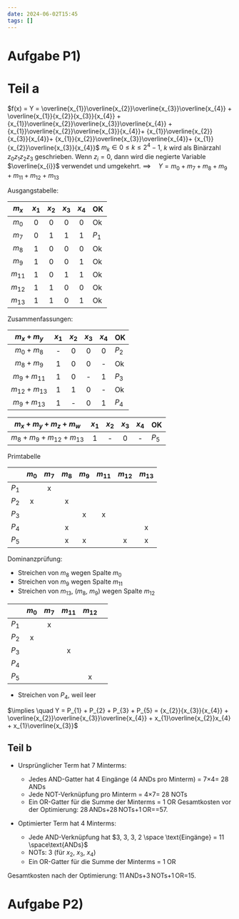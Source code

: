 ```yaml
---
date: 2024-06-02T15:45
tags: []
---
```

# Aufgabe P1)
# Teil a
$f(x) = Y = \overline{x_{1}}\overline{x_{2}}\overline{x_{3}}\overline{x_{4}} + \overline{x_{1}}{x_{2}}{x_{3}}{x_{4}} + {x_{1}}\overline{x_{2}}\overline{x_{3}}\overline{x_{4}} + {x_{1}}\overline{x_{2}}\overline{x_{3}}{x_{4}}+ {x_{1}}\overline{x_{2}}{x_{3}}{x_{4}}+ {x_{1}}{x_{2}}\overline{x_{3}}\overline{x_{4}}+ {x_{1}}{x_{2}}\overline{x_{3}}{x_{4}}$
$m_{k} \in 0 \leq k \leq 2^4 - 1$, $k$ wird als Binärzahl $z_{0}z_{1}z_{2}z_{3}$ geschrieben. Wenn $z_i=0$, dann wird die negierte Variable $\overline{x_{i}}$ verwendet und umgekehrt. 
$\implies \quad Y = m_{0} + m_{7} + m_{8} + m_{9} + m_{11} + m_{12} + m_{13}$

Ausgangstabelle:

| $m_{x}$  | $x_{1}$ | $x_{2}$ | $x_{3}$ | $x_{4}$ | OK    |
|:--------:|:-----:|:-------:|:-------:|:-----:| ----- |
|  $m_{0}$   |   0   |    0    |    0    |   0   | Ok    |
| $m_{7}$  |   0   |    1    |    1    |   1   | $P_{1}$ |
| $m_{8}$  |   1   |    0    |    0    |   0   | Ok    |
| $m_{9}$  |   1   |    0    |    0    |   1   | Ok    |
| $m_{11}$ |   1   |    0    |    1    |   1   | Ok    |
| $m_{12}$ |   1   |    1    |    0    |   0   | Ok    |
| $m_{13}$ |   1   |    1    |    0    |   1   | Ok    | 

Zusammenfassungen:

|  $m_{x} + m_{y}$  | $x_{1}$ | $x_{2}$ | $x_{3}$ | $x_{4}$ | OK      |
|:-----------------:|:-----:|:-------:|:-------:|:-------:| ------- |
|  $m_{0} + m_{8}$  |   -   |    0    |    0    |    0    | $P_{2}$ |
|  $m_{8} + m_{9}$  |   1   |    0    |    0    |    -    | Ok      |
| $m_{9} + m_{11}$  |   1   |    0    |    -    |    1    | $P_{3}$ |
| $m_{12} + m_{13}$ |   1   |    1    |    0    |    -    | Ok      |
|  $m_{9}+m_{13}$   |   1   |    -    |    0    |    1    | $P_{4}$ | 

|  $m_{x} + m_{y} + m_{z} + m_{w}$  | $x_{1}$ | $x_{2}$ | $x_{3}$ | $x_{4}$ | OK      |
|:---------------------------------:|:-----:|:-------:|:-------:|:-------:| ------- |
| $m_{8} + m_{9} + m_{12} + m_{13}$ |   1   |    -    |    0    |    -    | $P_{5}$ |

Primtabelle

|         | $m_{0}$ | $m_{7}$ | $m_{8}$ | $m_{9}$ | $m_{11}$ | $m_{12}$ | $m_{13}$ |
|:-------:|:-------:|:-------:|:-------:|:-------:|:--------:|:--------:|:--------:|
| $P_{1}$ |         |    x    |         |         |          |          |          |
| $P_{2}$ |    x    |         |    x    |         |          |          |          |
| $P_{3}$ |         |         |         |    x    |    x     |          |          |
| $P_{4}$ |         |         |    x    |         |          |          |    x     |
| $P_{5}$ |         |         |    x    |    x    |          |    x     |    x     | 

Dominanzprüfung:
- Streichen von $m_{8}$ wegen Spalte $m_{0}$
- Streichen von $m_{9}$ wegen Spalte $m_{11}$
- Streichen von $m_{13}$, ($m_{8}$, $m_{9}$) wegen Spalte $m_{12}$

|         | $m_{0}$ | $m_{7}$ | $m_{11}$ | $m_{12}$ |     |
| :-------: | :-------: | :-------: | :-------: | :-------: | :-------: |
| $P_{1}$ |         | x       |          |          |     |
| $P_{2}$ | x       |         |          |          |     |
| $P_{3}$ |         |         | x        |          |     |
| $P_{4}$ |         |         |          |          |     |
| $P_{5}$ |         |         |          |    x     |     |

- Streichen von $P_{4}$, weil leer

$\implies \quad Y = P_{1} + P_{2} + P_{3} + P_{5} = {x_{2}}{x_{3}}{x_{4}} + \overline{x_{2}}\overline{x_{3}}\overline{x_{4}} + x_{1}\overline{x_{2}}x_{4} + x_{1}\overline{x_{3}}$

## Teil b
- Ursprünglicher Term hat 7 Minterms:
    - Jedes AND-Gatter hat 4 Eingänge (4 ANDs pro Minterm) = 7×4= 28 ANDs
    - Jede NOT-Verknüpfung pro Minterm = 4×7= 28 NOTs
    - Ein OR-Gatter für die Summe der Minterms = 1 OR
Gesamtkosten vor der Optimierung: 28 ANDs+28 NOTs+1 OR==57.

- Optimierter Term hat 4 Minterms:
    - Jede AND-Verknüpfung hat $3, 3, 3, 2 \space \text{Eingänge} = 11 \space\text{ANDs}$
    - NOTs: 3 (für $x_{2}$, $x_{3}$, $x_{4}$​​)
    - Ein OR-Gatter für die Summe der Minterms = 1 OR

Gesamtkosten nach der Optimierung: 11 ANDs+3 NOTs+1 OR=15.

# Aufgabe P2)